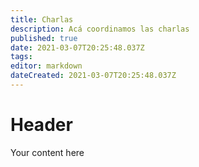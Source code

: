 ```yaml
---
title: Charlas
description: Acá coordinamos las charlas
published: true
date: 2021-03-07T20:25:48.037Z
tags: 
editor: markdown
dateCreated: 2021-03-07T20:25:48.037Z
---
```


# Header
Your content here